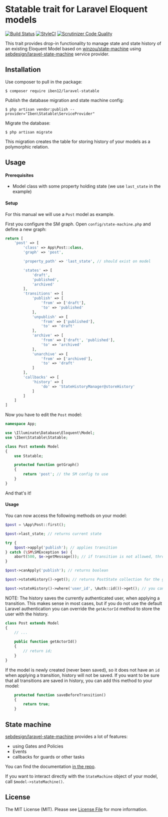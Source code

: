 # Statable trait for Laravel Eloquent models

[![Build Status](https://travis-ci.org/iben12/laravel-statable.svg?branch=master)](https://travis-ci.org/iben12/laravel-statable)
[![StyleCI](https://github.styleci.io/repos/158932879/shield?branch=master)](https://github.styleci.io/repos/158932879)
[![Scrutinizer Code Quality](https://scrutinizer-ci.com/g/iben12/laravel-statable/badges/quality-score.png?b=master)](https://scrutinizer-ci.com/g/iben12/laravel-statable/?branch=master)

This trait provides drop-in functionality to manage state and state history of an existing Eloquent Model based on [winzou/state-machine](https://github.com/winzou/state-machine) using [sebdesign/laravel-state-machine](https://github.com/sebdesign/laravel-state-machine) service provider.

## Installation

Use composer to pull in the package:
```
$ composer require iben12/laravel-statable
```
Publish the database migration and state machine config:
```
$ php artisan vendor:publish --provider="Iben\Statable\ServiceProvider"
```
Migrate the database:
```
$ php artisan migrate
```
This migration creates the table for storing history of your models as a polymorphic relation.

## Usage

#### Prerequisites
* Model class with some property holding state (we use `last_state` in the example)

#### Setup

For this manual we will use a `Post` model as example.

First you configure the SM graph. Open `config/state-machine.php` and define a new graph:
```php
return [
    'post' => [
        'class' => App\Post::class,
        'graph' => 'post',

        'property_path' => 'last_state', // should exist on model

        'states' => [
            'draft',
            'published',
            'archived'
        ],
        'transitions' => [
            'publish' => [
                'from' => ['draft'],
                'to' => 'published'
            ],
            'unpublish' => [
                'from' => ['published'],
                'to' => 'draft'
            ],
            'archive' => [
                'from' => ['draft', 'published'],
                'to' => 'archived'
            ],
            'unarchive' => [
                'from' => ['archived'],
                'to' => 'draft'
            ]
        ],
        'callbacks' => [
            'history' => [
                'do' => 'StateHistoryManager@storeHistory'
            ]
        ]
    ]
]

```

Now you have to edit the `Post` model:
```php
namespace App;

use \Illuminate\Database\Eloquent\Model;
use \Iben\Statable\Statable;

class Post extends Model
{
    use Statable;

    protected function getGraph()
    {
    	return 'post'; // the SM config to use
    }
}
```

And that's it!

#### Usage
You can now access the following methods on your model:
```php
$post = \App\Post::first();

$post->last_state; // returns current state

try {
    $post->apply('publish'); // applies transition
} catch (\SM\SMException $e) {
    abort(500, $e->getMessage()); // if transition is not allowed, throws exception
}

$post->canApply('publish'); // returns boolean

$post->stateHistory()->get(); // returns PostState collection for the given Post

$post->stateHistory()->where('user_id', \Auth::id())->get(); // you can query history as any Eloquent relation
```

NOTE: The history saves the currently authenticated user, when applying a transition. This makes sense in most cases, but if you do not use the default Laravel authentication you can override the `getActorId` method to store the user with the history.

```php
class Post extends Model
{
    // ...
	
    public function getActorId()
    {
        // return id;
    }
}
```
If the model is newly created (never been saved), so it does not have an `id` when applying
a transition, history will not be saved. If you want to be sure that all transitions
are saved in history, you can add this method to your model:
```php
    protected function saveBeforeTransition()
    {
        return true;
    }
```

## State machine

[sebdesign/laravel-state-machine](https://github.com/sebdesign/laravel-state-machine)
provides a lot of features:
* using Gates and Policies
* Events
* callbacks for guards or other tasks

You can find the documentation [in the repo](https://github.com/sebdesign/laravel-state-machine).

If you want to interact directly with the `StateMachine` object of your model, call `$model->stateMachine()`.

## License

The MIT License (MIT). Please see [License File](LICENSE.md) for more information.
